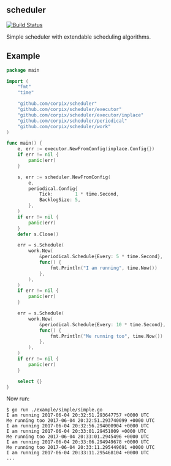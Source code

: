 scheduler
---------

[![Build Status](https://travis-ci.org/corpix/scheduler.svg?branch=master)](https://travis-ci.org/corpix/scheduler)

Simple scheduler with extendable scheduling algorithms.

## Example

``` go
package main

import (
	"fmt"
	"time"

	"github.com/corpix/scheduler"
	"github.com/corpix/scheduler/executor"
	"github.com/corpix/scheduler/executor/inplace"
	"github.com/corpix/scheduler/periodical"
	"github.com/corpix/scheduler/work"
)

func main() {
	e, err := executor.NewFromConfig(inplace.Config{})
	if err != nil {
		panic(err)
	}

	s, err := scheduler.NewFromConfig(
		e,
		periodical.Config{
			Tick:        1 * time.Second,
			BacklogSize: 5,
		},
	)
	if err != nil {
		panic(err)
	}
	defer s.Close()

	err = s.Schedule(
		work.New(
			&periodical.Schedule{Every: 5 * time.Second},
			func() {
				fmt.Println("I am running", time.Now())
			},
		),
	)
	if err != nil {
		panic(err)
	}

	err = s.Schedule(
		work.New(
			&periodical.Schedule{Every: 10 * time.Second},
			func() {
				fmt.Println("Me running too", time.Now())
			},
		),
	)
	if err != nil {
		panic(err)
	}

	select {}
}

```

Now run:

``` console
$ go run ./example/simple/simple.go
I am running 2017-06-04 20:32:51.293647757 +0000 UTC
Me running too 2017-06-04 20:32:51.293740099 +0000 UTC
I am running 2017-06-04 20:32:56.294000904 +0000 UTC
I am running 2017-06-04 20:33:01.29451009 +0000 UTC
Me running too 2017-06-04 20:33:01.2945496 +0000 UTC
I am running 2017-06-04 20:33:06.294949678 +0000 UTC
Me running too 2017-06-04 20:33:11.295449691 +0000 UTC
I am running 2017-06-04 20:33:11.295468104 +0000 UTC
...
```
